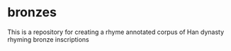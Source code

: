 # bronzes
 This is a repository for creating a rhyme annotated corpus of Han dynasty rhyming bronze inscriptions 
